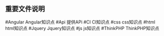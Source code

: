 ## 重要文件说明

#Angular         Angular知识点
#Api             提供APi
#CI  	         CI知识点
#css  	         css知识点
#html  	         html知识点
#Jquery          Jquery知识点
#js              js知识点
#ThinkPHP        ThinkPHP知识点
